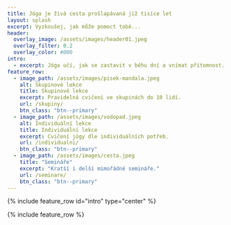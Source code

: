 ```yaml
---
title: Jóga je živá cesta prošlapávaná již tisíce let
layout: splash
excerpt: Vyzkoušej, jak může pomoct tobě...
header:
  overlay_image: /assets/images/header01.jpeg
  overlay_filter: 0.2
  overlay_color: #000
intro:
  - excerpt: Jóga učí, jak se zastavit v běhu dní a vnímat přítomnost. Přináší zklidnění a radost, pomáhá nám spřátelit se s tím, kým jsme.
feature_row:
  - image_path: /assets/images/pisek-mandala.jpeg
    alt: Skupinové lekce
    title: Skupinové lekce
    excerpt: Pravidelná cvičení ve skupinách do 10 lidí.
    url: /skupiny/
    btn_class: "btn--primary"
  - image_path: /assets/images/vodopad.jpeg
    alt: Individuální lekce
    title: Individuální lekce
    excerpt: Cvičení jógy dle individuálních potřeb.
    url: /individualni/
    btn_class: "btn--primary"
  - image_path: /assets/images/cesta.jpeg
    title: "Semináře"
    excerpt: "Kratší i delší mimořádné semináře."
    url: /seminare/
    btn_class: "btn--primary"
---
```


{% include feature_row id="intro" type="center" %}

{% include feature_row %}
